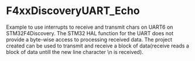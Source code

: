 # F4xxDiscoveryUART_Echo

Example to use interrupts to receive and transmit chars on UART6 on STM32F4Discovery.
The STM32 HAL function for the UART does not provide a byte-wise access to processing received data. The project created can be used to transmit and receive a block of data(receive reads a block of data untill the new line character \n is received). 
